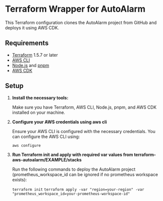 # Terraform Wrapper for AutoAlarm

This Terraform configuration clones the AutoAlarm project from GitHub and deploys it using AWS CDK.

## Requirements

- [Terraform](https://www.terraform.io/downloads.html) 1.5.7 or later
- [AWS CLI](https://aws.amazon.com/cli/)
- [Node.js](https://nodejs.org/) and [pnpm](https://pnpm.io/)
- [AWS CDK](https://aws.amazon.com/cdk/)

## Setup

1. **Install the necessary tools:**

   Make sure you have Terraform, AWS CLI, Node.js, pnpm, and AWS CDK installed on your machine.

2. **Configure your AWS credentials using aws cli**

   Ensure your AWS CLI is configured with the necessary credentials. You can configure the AWS CLI using:

   ```aws configure```

3.  **Run Terraform init and apply with required var values from terraform-aws-autoalarm/EXAMPLE/stacks**

    Run the following commands to deploy the AutoAlarm project (prometheus_workspace_id can be ignored if no prometheus workspace exists):

    ```terraform init```
   ```terraform apply -var "region=your-region" -var "prometheus_workspace_id=your-prometheus-workspace-id"```

